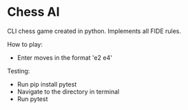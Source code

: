 # Chess AI
CLI chess game created in python. Implements all FIDE rules.

How to play:
  - Enter moves in the format 'e2 e4'

Testing:
  - Run pip install pytest
  - Navigate to the directory in terminal
  - Run pytest

